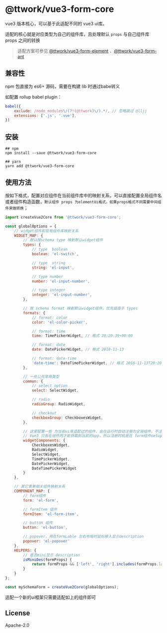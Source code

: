 # @ttwork/vue3-form-core
vue3 版本核心，可以基于此适配不同的 vue3 ui库。

适配的核心就是对应类型为自己的组件库，且处理默认 `props` 与自己组件库 props 之间的转换

> 适配方案可参见 [@ttwork/vue3-form-element](https://github.com/lljj-x/vue-json-schema-form/tree/master/packages/lib/vue3/vue3-form-element) 、[@ttwork/vue3-form-ant](https://github.com/lljj-x/vue-json-schema-form/tree/master/packages/lib/vue3/vue3-form-ant)


## 兼容性
npm 包直接为 es6+ 源码，需要在构建 lib 时通过babe转义

如配置 rollup babel plugin：

```js
babel({
    exclude: /node_modules\/(?!(@ttwork)\/).*/, // 忽略跳过 @lljj
    extensions: ['.js', '.vue'],
})
```

## 安装

```ssh
## npm
npm install --save @ttwork/vue3-form-core

## yarn
yarn add @ttwork/vue3-form-core
```

## 使用方法

按如下格式，配置对应组件在当前组件库中的映射关系，可以直接配置全局组件名或者组件构造函数，`默认组件 props 为elementUi格式，如果props格式不同需要中间组件来做转换`；

```js
import createVue2Core from '@ttwork/vue3-form-core';

const globalOptions = {
    // widget组件和现有组件库映射关系
    WIDGET_MAP: {
        // 默认按schema type 映射默认widget组件
        types: {
            // type  boolean
            boolean: 'el-switch',

            // type  string
            string: 'el-input',

            // type number
            number: 'el-input-number',

            // type integer
            integer: 'el-input-number',
        },

        // 按 schema format 映射默认widget组件，优先级高于 types
        formats: {
            // format: color
            color: 'el-color-picker',

            // format: time
            time: TimePickerWidget, // 格式 20:20:39+00:00

            // format: date
            date: DatePickerWidget, // 格式 2018-11-13

            // format: date-time
            'date-time': DateTimePickerWidget, // 格式 2018-11-13T20:20:39+00:00
        },

        // 一些公共常用类型
        common: {
            // select option
            select: SelectWidget,

            // radio
            radioGroup: RadioWidget,

            // checkout
            checkboxGroup: CheckboxesWidget,
        },

        // 这里配置一些 为当前ui库适配过的组件，会在运行时自动注册为全局组件，不注册为全局也可不配置
        // Vue3 只有在组件内才能获取到当前的app，所以注册时机是在 form组件setup中，且只会注册一次。
        widgetComponents: {
            CheckboxesWidget,
            RadioWidget,
            SelectWidget,
            TimePickerWidget,
            DatePickerWidget,
            DateTimePickerWidget
        }
    },

    // 其它表单相关组件映射关系
    COMPONENT_MAP: {
        // form组件
        form: 'el-form',

        // formItem 组件
        formItem: 'el-form-item',

        // button 组件
        button: 'el-button',

        // popover，用在formLable 左右布局时鼠标移入显示description
        popover: 'el-popover'
    },
    HELPERS: {
        // 是否mini显示 description
        isMiniDes(formProps) {
            return formProps && ['left', 'right'].includes(formProps.labselPosition);
        }
    }
};

const mySchemaForm = createVue2Core(globalOptions);

```

适配一个新的ui框架只需要适配如上的组件即可

## License
Apache-2.0
